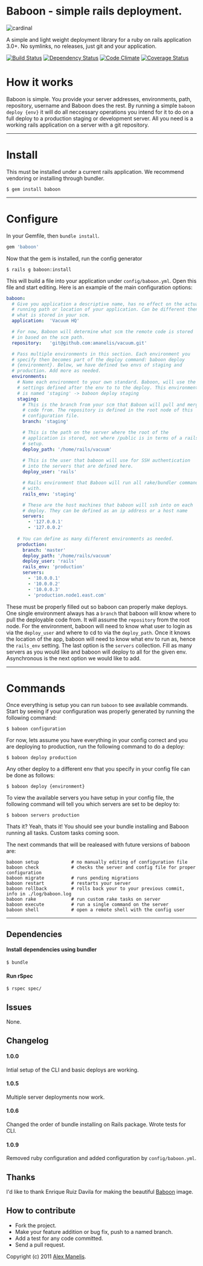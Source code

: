 # Baboon - simple rails deployment.
![cardinal](https://alexweb.s3.amazonaws.com/baboon.png)

A simple and light weight deployment library for a ruby on rails application 3.0+. No symlinks, no releases, just git and your application. 

[![Build Status](https://secure.travis-ci.org/amanelis/baboon.png)](http://travis-ci.org/amanelis/baboon)
[![Dependency Status](https://gemnasium.com/amanelis/baboon.png)](https://gemnasium.com/amanelis/baboon)
[![Code Climate](https://codeclimate.com/github/amanelis/baboon.png)](https://codeclimate.com/github/amanelis/baboon)
[![Coverage Status](https://coveralls.io/repos/amanelis/baboon/badge.png?branch=master)](https://coveralls.io/r/amanelis/baboon)


# How it works
Baboon is simple. You provide your server addresses, environments, path, repository, username and Baboon does the rest. By running a simple `baboon deploy {env}` it will do all neccessary operations you intend for it to do on a full deploy to a production staging or development server. All you need is a working rails application on a server with a git repository.

---
# Install
This must be installed under a current rails application. We recommend vendoring or installing through bundler.

	$ gem install baboon

---
# Configure

In your Gemfile, then `bundle install`.

```rb
gem 'baboon'
```
	
Now that the gem is installed, run the config generator

	$ rails g baboon:install

This will build a file into your application under `config/baboon.yml`. Open this file and start editing. Here is an example of the main configuration options:
```yaml
baboon:
  # Give you application a descriptive name, has no effect on the actual
  # running path or location of your application. Can be different then
  # what is stored in your scm.
  application:  'Vacuum HQ'

  # For now, Baboon will determine what scm the remote code is stored 
  # in based on the scm path. 
  repository:   'git@github.com:amanelis/vacuum.git'

  # Pass multiple environments in this section. Each environment you 
  # specify then becomes part of the deploy command: baboon deploy  
  # {environment}. Below, we have defined two envs of staging and 
  # production. Add more as needed.
  environments:
    # Name each environment to your own standard. Baboon, will use the 
    # settings defined after the env to to the deploy. This environment 
    # is named 'staging' -> baboon deploy staging
    staging:
      # This is the branch from your scm that Baboon will pull and merge 
      # code from. The repository is defined in the root node of this 
      # configuration file.
      branch: 'staging'

      # This is the path on the server where the root of the 
      # application is stored, not where /public is in terms of a rails
      # setup.
      deploy_path: '/home/rails/vacuum'
 
      # This is the user that baboon will use for SSH authentication
      # into the servers that are defined here. 
      deploy_user: 'rails'

      # Rails environment that Baboon will run all rake/bundler commands
      # with.
      rails_env: 'staging'

      # These are the host machines that baboon will ssh into on each
      # deploy. They can be defined as an ip address or a host name
      servers:
        - '127.0.0.1'
        - '127.0.0.2'
          
    # You can define as many different environments as needed. 
    production:
      branch: 'master'
      deploy_path: '/home/rails/vacuum'
      deploy_user: 'rails'
      rails_env: 'production'
      servers:
        - '10.0.0.1'
        - '10.0.0.2'
        - '10.0.0.3'
        - 'production.node1.east.com'
```	
	
These must be properly filled out so baboon can properly make deploys. One single environment always has a `branch` that baboon will know where to pull the deployable code from. It will assume the `repository` from the root node. For the environment, baboon will need to know what user to login as via the `deploy_user` and where to cd to via the `deploy_path`. Once it knows the location of the app, baboon will need to know what env to run as, hence the `rails_env` setting. The last option is the `servers` collection. Fill as many servers as you would like and baboon will deploy to all for the given env. Asynchronous is the next option we would like to add.

---
# Commands
Once everything is setup you can run `baboon` to see available commands. Start by seeing if your configuration was properly generated by running the following command:

	$ baboon configuration
	
For now, lets assume you have everything in your config correct and you are deploying to production, run the following command to do a deploy:

	$ baboon deploy production
	
Any other deploy to a different env that you specify in your config file can be done as follows:

	$ baboon deploy {environment}
	
To view the available servers you have setup in your config file, the following command will tell you which servers are set to be deploy to:

	$ baboon servers production
	
Thats it? Yeah, thats it! You should see your bundle installing and Baboon running all tasks. Custom tasks coming soon.

The next commands that will be realeased with future versions of baboon are:


  	baboon setup    		# no manually editing of configuration file
	baboon check 		    # checks the server and config file for proper configuration
	baboon migrate 		  	# runs pending migrations
	baboon restart 		  	# restarts your server
	baboon rollback 	  	# rolls back your to your previous commit, info in ./log/baboon.log
	baboon rake 			# run custom rake tasks on server
	baboon execute 			# run a single command on the server
	baboon shell	 		# open a remote shell with the config user


---
## Dependencies
#### Install dependencies using bundler  
    $ bundle
  
#### Run rSpec  
    $ rspec spec/

## Issues
  None.

## Changelog
#### 1.0.0
Intial setup of the CLI and basic deploys are working.

#### 1.0.5
Multiple server deployments now work.

#### 1.0.6
Changed the order of bundle installing on Rails package. Wrote tests for CLI.

#### 1.0.9
Removed ruby configuration and added configuration by `config/baboon.yml`.

## Thanks
I'd like to thank Enrique Ruiz Davila for making the beautiful [Baboon](http://www.behance.net/davila) image. 

## How to contribute
 
* Fork the project.
* Make your feature addition or bug fix, push to a named branch.
* Add a test for any code committed.
* Send a pull request.

Copyright (c) 2011 [Alex Manelis](http://twitter.com/amanelis). 
